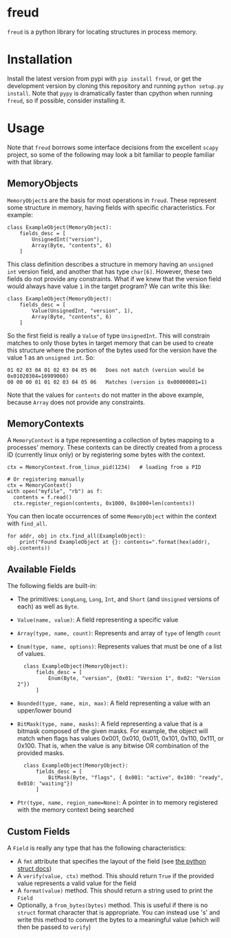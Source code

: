 # freud


`freud` is a python library for locating structures in process memory.

# Installation


Install the latest version from pypi with `pip install freud`, or get the
development version by cloning this repository and running `python setup.py install`.
Note that `pypy` is dramatically faster than cpython when running `freud`, so
if possible, consider installing it.

# Usage


Note that `freud` borrows some interface decisions from the excellent `scapy`
project, so some of the following may look a bit familiar to people familiar
with that library.

## MemoryObjects


`MemoryObject`s are the basis for most operations in `freud`. These represent
some structure in memory, having fields with specific characteristics. For example:

    class ExampleObject(MemoryObject):
        fields_desc = [
            UnsignedInt("version"),
            Array(Byte, "contents", 6)
        ]

This class definition describes a structure in memory having an `unsigned int`
version field, and another that has type `char[6]`. However, these two fields
do not provide any constraints. What if we knew that the version field would
always have value `1` in the target program? We can write this like:

    class ExampleObject(MemoryObject):
        fields_desc = [
            Value(UnsignedInt, "version", 1),
            Array(Byte, "contents", 6)
        ]

So the first field is really a `Value` of type `UnsignedInt`. This will constrain
matches to only those bytes in target memory that can be used to create this
structure where the portion of the bytes used for the version have the value 1
as an `unsigned int`. So:

    01 02 03 04 01 02 03 04 05 06   Does not match (version would be 0x01020304=16909060)
    00 00 00 01 01 02 03 04 05 06   Matches (version is 0x00000001=1)

Note that the values for `contents` do not matter in the above example, because
`Array` does not provide any constraints.

## MemoryContexts


A `MemoryContext` is a type representing a collection of bytes mapping to a processes'
memory. These contexts can be directly created from a process ID (currently linux only)
or by registering some bytes with the context.

    ctx = MemoryContext.from_linux_pid(1234)   # loading from a PID

    # Or registering manually
    ctx = MemoryContext()
    with open("myfile", "rb") as f:
      contents = f.read()
      ctx.register_region(contents, 0x1000, 0x1000+len(contents))

You can then locate occurrences of some `MemoryObject` within the context with
`find_all`.

    for addr, obj in ctx.find_all(ExampleObject):
        print("Found ExampleObject at {}: contents=".format(hex(addr), obj.contents))

## Available Fields


The following fields are built-in:

- The primitives: `LongLong`, `Long`, `Int`, and `Short` (and `Unsigned` versions of each) as well as `Byte`.
- `Value(name, value)`: A field representing a specific value
- `Array(type, name, count)`: Represents and array of `type` of length `count`
- `Enum(type, name, options)`: Represents values that must be one of a list of values.

        class ExampleObject(MemoryObject):
            fields_desc = [
                Enum(Byte, "version", {0x01: "Version 1", 0x02: "Version 2"})
            ]

- `Bounded(type, name, min, max)`: A field representing a value with an upper/lower bound
- `BitMask(type, name, masks)`: A field representing a value that is a bitmask composed of the given masks.
For example, the object will match when flags has values 0x001, 0x010, 0x011, 0x101, 0x110, 0x111, or 0x100. 
That is, when the value is any bitwise OR combination of the provided masks.

        class ExampleObject(MemoryObject):
            fields_desc = [
                BitMask(Byte, "flags", { 0x001: "active", 0x100: "ready", 0x010: "waiting"})
            ]

- `Ptr(type, name, region_name=None)`: A pointer in to memory registered with the memory context being searched


## Custom Fields


A `Field` is really any type that has the following characteristics:

- A `fmt` attribute that specifies the layout of the field (see
[the python struct docs](https://docs.python.org/2/library/struct.html))
- A `verify(value, ctx)` method. This should return `True` if the provided value represents a valid value for the field
- A `format(value)` method. This should return a string used to print the `Field`
- Optionally, a `from_bytes(bytes)` method. This is useful if there is no `struct`
format character that is appropriate. You can instead use 's' and write this method to convert the bytes to a meaningful
value (which will then be passed to `verify`)

